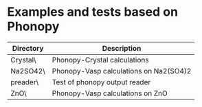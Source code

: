 # Examples and tests based on Phonopy

| Directory      | Description                                                   |
| -------------- | ------------------------------------------------------------- |
| Crystal\       | Phonopy-Crystal calculations                                  |
| Na2SO42\       | Phonopy-Vasp calculations on Na2(SO4)2                        |
| preader\       | Test of phonopy output reader                                 |
| ZnO\           | Phonopy-Vasp calculations on ZnO                              |
